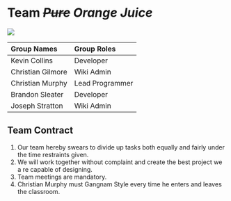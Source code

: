 # **Team _~~Pure~~ Orange Juice_** #

<img src='http://2.bp.blogspot.com/-2eYmVT7wLJE/UAbkefjR6jI/AAAAAAAAADo/Ra9MXOHm7Hs/s1600/funny-orange.jpg' />

| **Group Names** | **Group Roles** |
|:----------------|:----------------|
| Kevin Collins   | Developer       |
| Christian Gilmore | Wiki Admin      |
| Christian Murphy | Lead Programmer |
| Brandon Sleater | Developer       |
| Joseph Stratton | Wiki Admin      |

## Team Contract ##
  1. Our team hereby swears to divide up tasks both equally and fairly under the time  restraints given.
  1. We will work together without complaint and create the best project we  a re capable of designing.
  1. Team meetings are mandatory.
  1. Christian Murphy must Gangnam Style every time he enters and leaves the classroom.